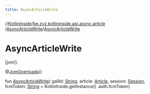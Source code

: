 ```yaml
---
title: AsyncArticleWrite
---
```

//[KotlinInside](../../../index.html)/[be.zvz.kotlininside.api.async.article](../index.html)
/[AsyncArticleWrite](index.html)/[AsyncArticleWrite](-async-article-write.html)

# AsyncArticleWrite

[jvm]\

@[JvmOverloads](https://kotlinlang.org/api/latest/jvm/stdlib/kotlin.jvm/-jvm-overloads/index.html)()

fun [AsyncArticleWrite](-async-article-write.html)(
gallId: [String](https://kotlinlang.org/api/latest/jvm/stdlib/kotlin/-string/index.html),
article: [Article](../../be.zvz.kotlininside.api.type/-article/index.html),
session: [Session](../../be.zvz.kotlininside.session/-session/index.html),
fcmToken: [String](https://kotlinlang.org/api/latest/jvm/stdlib/kotlin/-string/index.html) = KotlinInside.getInstance()
.auth.fcmToken)




